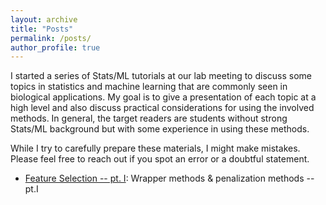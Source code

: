 ```yaml
---
layout: archive
title: "Posts"
permalink: /posts/
author_profile: true
---
```


I started a series of Stats/ML tutorials at our lab meeting to discuss some topics in statistics and machine learning that are commonly seen in biological applications. My goal is to give a presentation of each topic at a high level and also discuss practical considerations for using the involved methods. In general, the target readers are students without strong Stats/ML background but with some experience in using these methods.

While I try to carefully prepare these materials, I might make mistakes. Please feel free to reach out if you spot an error or a doubtful statement. 

- [Feature Selection -- pt. I](/_posts/Feature-Section.pdf): Wrapper methods & penalization methods -- pt.I








